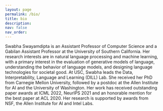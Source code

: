 ```yaml
---
layout: page
permalink: /bio/
title: bio
description:
nav: false
nav_order:
---
```


Swabha Swayamdipta is an Assistant Professor of Computer Science and a Gabilan Assistant Professor at the University of Southern California. Her research interests are in natural language processing and machine learning, with a primary interest in the evaluation of generative models of language, understanding the behavior of language models, and designing language technologies for societal good. At USC, Swabha leads the Data, Interpretability, Language and Learning (DILL) Lab.  She received her PhD from Carnegie Mellon University, followed by a postdoc at the Allen Institute for AI and the University of Washington. Her work has received outstanding paper awards at ICML 2022, NeurIPS 2021 and an honorable mention for the best paper at ACL 2020. Her research is supported by awards from NSF, the Allen Institute for AI and Intel Labs.




<!-- Swabha Swayamdipta is a postdoctoral researcher at the Allen Institute for AI and soon-to-be the Gabilan Assistant Professor and an Assistant Professor of Computer Science at the University of Southern California (starting Fall 2022). Her research interests are in natural language processing, with a focus on studying data distributions to automatically uncover redundancies, annotation and collection artifacts in data, which result in undesirable model biases. Swabha received her PhD from Carnegie Mellon University, and holds a Masters degree from Columbia University. Her work has received an outstanding paper award at NeurIPS 2021 and an honorable mention award for the best paper at ACL 2020. -->

<!-- *Good biases*, such as [structural inductive biases](https://www.aclweb.org/anthology/D18-1412) help language understanding - check out my [PhD thesis](/assets/pdf/swabha_thesis.pdf) on these. -->
<!-- But biases can be *undesirable*, e.g. [spurious correlations](https://arxiv.org/abs/2002.04108) commonly found in crowd-sourced, large-scale datasets due to [annotation artifacts](https://arxiv.org/abs/1803.02324), or social prejudices of human annotators and task designers, which are [difficult to rid](https://arxiv.org/abs/2102.00086)! -->
